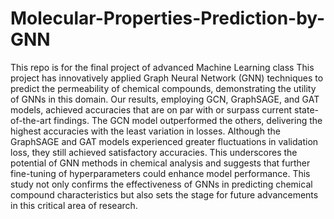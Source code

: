 # Molecular-Properties-Prediction-by-GNN

This repo is for the final project of advanced Machine Learning class This project has innovatively applied Graph Neural Network (GNN) techniques to predict the permeability of chemical compounds, demonstrating the utility of GNNs in this domain. Our results, employing GCN, GraphSAGE, and GAT models, achieved accuracies that are on par with or surpass current state-of-the-art findings. The GCN model outperformed the others, delivering the highest accuracies with the least variation in losses. Although the GraphSAGE and GAT models experienced greater fluctuations in validation loss, they still achieved satisfactory accuracies. This underscores the potential of GNN methods in chemical analysis and suggests that further fine-tuning of hyperparameters could enhance model performance. This study not only confirms the effectiveness of GNNs in predicting chemical compound characteristics but also sets the stage for future advancements in this critical area of research.
